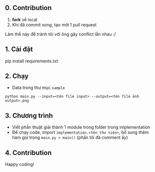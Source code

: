 ## 0. Contribution
1. **fork** về local
2. Khi đã commit xong, tạo mới 1 pull request

Làm thế này để tránh tôi với ông gây conflict lẫn nhau :/

## 1. Cài đặt
pip install requirements.txt

## 2. Chạy
- Data trong thư mục `sample`

```
python main.py --input=<tên file input> --output=<tên file ảnh output>.png
```

## 3. Chương trình
- Viết phần thuật giải thành 1 module trong folder trong implementation
- Để chạy code, import `implementation.<tên thư viện>`, bổ sung thêm hàm gọi trong `main.py > main()` (phần tôi đã comment ấy)

## 4. Contribution

Happy coding!

